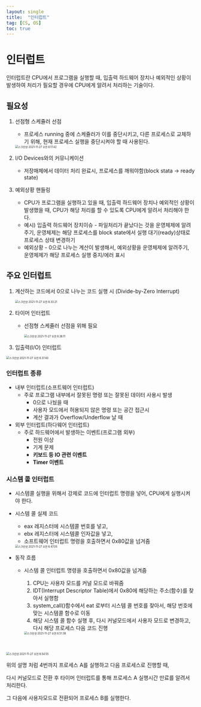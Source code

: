 ```yaml
---
layout: single
title:  "인터럽트"
tag: [CS, OS]
toc: true
---
```


# 인터럽트

인터럽트란 CPU에서 프로그램을 실행할 때, 입출력 하드웨어 장치나 예외적인 상황이 발생하여 처리가 필요할 경우에  CPU에게 알려서 처리하는 기술이다.



## 필요성

1. 선점형 스케쥴러 선점

   - 프로세스 running 중에 스케쥴러가 이를 중단시키고, 다른 프로세스로 교체하기 위해, 현재 프로세스 실행을 중단시켜야 할 때 사용된다.

   <img src="../images/21-11-26-OS-4/스크린샷 2021-11-27 오전 6.17.42.png" alt="스크린샷 2021-11-27 오전 6.17.42" style="zoom:50%;" />

2. I/O Devices와의 커뮤니케이션

   - 저장매체에서 데이터 처리 완료시, 프로세스를 깨워야함(block stata -> ready state)

3. 예외상황 핸들링

   - CPU가 프로그램을 실행하고 있을 때, 입출력 하드웨어 장치나 예외적인 상황이 발생했을 때, CPU가 해당 처리를 할 수 있도록 CPU에게 알려서 처리해야 한다.
   - 예시) 입출력 하드웨어 장치이슈 - 파일처리가 끝났다는 것을 운영체제에 알려주기, 운영체제는 해당 프로세스를 block state에서 실행 대기(ready)상태로 프로세스 상태 변경하기
   - 예외상황 - 0으로 나누는 계산이 발생해서, 예외상황을 운영체제에 알려주기, 운영체제가 해당 프로세스 실행 중지/에러 표시



## 주요 인터럽트

1. 계산하는 코드에서 0으로 나누는 코드 실행 시 (Divide-by-Zero Interrupt)

   <img src="../images/21-11-26-OS-4/스크린샷 2021-11-27 오전 6.33.21.png" alt="스크린샷 2021-11-27 오전 6.33.21" style="zoom:50%;" />

2. 타이머 인터럽트

   - 선점형 스케쥴러 선점을 위해 필요

     <img src="../images/21-11-26-OS-4/스크린샷 2021-11-27 오전 6.36.11.png" alt="스크린샷 2021-11-27 오전 6.36.11" style="zoom:50%;" />

3. 입출력(I/O) 인터럽트

<img src="../images/21-11-26-OS-4/스크린샷 2021-11-27 오전 6.37.40.png" alt="스크린샷 2021-11-27 오전 6.37.40" style="zoom:50%;" />



### 인터럽트 종류

- 내부 인터럽트(소프트웨어 인터럽트)
  - 주로 프로그램 내부에서 잘못된 명령 또는 잘못된 데이터 사용시 발생
    - 0으로 나눴을 때
    - 사용자 모드에서 허용되지 않은 명령 또는 공간 접근시
    - 계산 결과가 Overflow/Underflow 날 때
- 외부 인터럽트(하다웨어 인터럽트)
  - 주로 하드웨어에서 발생하는 이벤트(프로그램 외부)
    - 전원 이상
    - 기계 문제
    - **키보드 등 IO 관련 이벤트**
    - **Timer 이벤트**

### 시스템 콜 인터럽트

- 시스템콜 실행을 위해서 강제로 코드에 인터럽트 명령을 넣어, CPU에게 실행시켜야 한다.

- 시스템 콜 실제 코드

  - eax 레지스터에 시스템콜 번호를 넣고,
  - ebx 레지스터에 시스템콜 인자값을 넣고,
  - 소프트웨어 인터럽트 명령을 호출하면서 0x80값을 넘겨줌

  <img src="../images/21-11-26-OS-4/스크린샷 2021-11-27 오전 6.47.05.png" alt="스크린샷 2021-11-27 오전 6.47.05" style="zoom:50%;" />

- 동작 흐름

  - 시스템 콜 인터럽트 명령을 호출하면서 0x80값을 넘겨줌

    1. CPU는 사용자 모드를 커널 모드로 바꿔줌
    2. IDT(Interrupt Descriptor Table)에서 0x80에 해당하는 주소(함수)를 찾아서 실행함
    3. system_call()함수에서 eat  로부터 시스템 콜 번호를 찾아서, 해당 번호에 맞는 시스템콜 함수로 이동
    4. 해당 시스템 콜 함수 실행 후, 다시 커널모드에서 사용자 모드로 변경하고, 다시 해당 프로세스 다음 코드 진행

    <img src="../images/21-11-26-OS-4/스크린샷 2021-11-27 오전 6.51.38.png" alt="스크린샷 2021-11-27 오전 6.51.38" style="zoom:50%;" />

​			

<img src="../images/21-11-26-OS-4/스크린샷 2021-11-27 오전 6.54.55-7963755.png" alt="스크린샷 2021-11-27 오전 6.54.55" style="zoom:50%;" />

위의 설명 처럼 4번까지 프로세스 A를 실행하고 다음 프로세스로 진행할 때,

다시 커널모드로 전환 후 타이머 인터럽트를 통해 프로세스 A 실행시간 만료를 알려서 처리한다.

그 다음에 사용자모드로 전환되어 프로세스 B를 실행한다.

